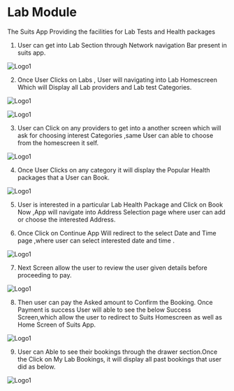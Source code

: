 # Lab Module

The Suits App Providing the facilities for Lab Tests and Health packages

1. User can get into Lab Section through Network navigation Bar present in suits app.

![Logo1](./images/mobile/lab-module/Lab0.jpg)

2. Once User Clicks on Labs , User will navigating into Lab Homescreen Which will Display all Lab providers and Lab test Categories.

![Logo1](./images/mobile/lab-module/Lab1.jpg)

![Logo1](./images/mobile/lab-module/Lab2.jpg)

3. User can Click on any providers to get into a another screen which will ask for choosing interest Categories ,same User can able to choose from the homescreen it self.

![Logo1](./images/mobile/lab-module/Lab3.jpg)

4. Once User Clicks on any category it will display the Popular Health packages that a User can Book.

![Logo1](./images/mobile/lab-module/Lab4.jpg)

5. User is interested in a particular Lab Health Package and Click on Book Now ,App will navigate into Address Selection page where user can add or choose the interested Address.

6. Once Click on Continue App Will redirect to the select Date and Time page ,where user can select interested date and time .

![Logo1](./images/mobile/lab-module/Lab5.jpg)

7. Next Screen allow the user to review the user given details before proceeding to pay.

![Logo1](./images/mobile/lab-module/Lab6.jpg)

8. Then user can pay the Asked amount to Confirm the Booking. Once Payment is success User will able to see the below Success Screen,which allow the user to redirect to Suits Homescreen as well as Home Screen of Suits App.

![Logo1](./images/mobile/lab-module/Lab7.jpg)

9. User can Able to see their bookings through the drawer section.Once the Click on My Lab Bookings, it will display all past bookings that user did as below.

![Logo1](./images/mobile/lab-module/Lab8.jpg)
